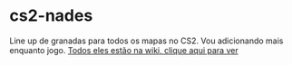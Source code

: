 # cs2-nades
Line up de granadas para todos os mapas no CS2. Vou adicionando mais enquanto jogo.
[Todos eles estão na wiki, clique aqui para ver](https://github.com/ricardovsilva/cs2-nades/wiki)
